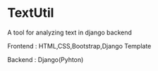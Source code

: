 # TextUtil
A tool for analyzing text in django backend

Frontend : HTML,CSS,Bootstrap,Django Template

Backend : Django(Pyhton)
